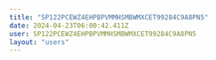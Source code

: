 ```yaml
---
title: "SP122PCEWZ4EHPBPVMMHSMBWMXCET99284C9A8PN5"
date: 2024-04-23T06:00:42.411Z
user: SP122PCEWZ4EHPBPVMMHSMBWMXCET99284C9A8PN5
layout: "users"
---
```

    
